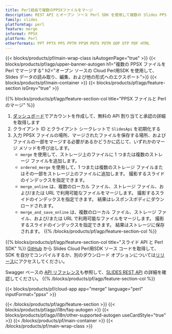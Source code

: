 ```yaml
---
title: Perl経由で複数のPPSXファイルをマージ
description: REST API とオープン ソース Perl SDK を使用して複数の Slides PPSX ファイルをマージする
family: slides
platformtag: perl
feature: merge
informat: PPSX
platform: Perl
otherformats: PPT PPTX PPS PPTM PPSM POTX POTM ODP OTP PDF HTML
---
```


{{< blocks/products/pf/main-wrap-class isAutogenPage="true" >}}
{{< blocks/products/pf/agp/upper-banner-autogen h1="複数の PPSX ファイルを Perl でマージする" h2="オープン ソースの Cloud Perl用SDK を使用して、Slides データの読み取り、編集、および他の形式へのエクスポート">}}
{{< blocks/products/pf/main-container >}}
{{< blocks/products/pf/agp/feature-section isGrey="true" >}}

{{% blocks/products/pf/agp/feature-section-col title="PPSX ファイルと Perl のマージ" %}}
1. <a href="https://dashboard.aspose.cloud/">ダッシュボード</a>でアカウントを作成して、無料の API 割り当てと承認の詳細を取得します
1. クライアント ID とクライアント シークレットで ```SlidesApi``` を初期化する
1. 入力 PPSX ファイルの場所、マージされたファイルを保存する場所、およびファイルの一部をマージする必要があるかどうかに応じて、いずれかのマージ メソッドを呼び出します。
    - ```merge``` を使用して、ストレージ上のファイルに 1 つまたは複数のストレージ ファイルを追加します。
    - ```ordered_merge``` を使用して、1 つまたは複数のストレージ ファイルまたはその一部をストレージ上のファイルに追加します。 撮影するスライドのインデックスを指定できます。
    - ```merge_online``` は、複数のローカル ファイル、ストレージ ファイル、および/または URL で利用可能なファイルをマージします。 撮影するスライドのインデックスを指定できます。 結果はレスポンスボディにダウンロードされます。
    - ```merge_and_save_online``` は、複数のローカル ファイル、ストレージ ファイル、および/または URL で利用可能なファイルをマージします。 撮影するスライドのインデックスを指定できます。 結果はストレージに保存されます。
{{% /blocks/products/pf/agp/feature-section-col %}}

{{% blocks/products/pf/agp/feature-section-col title="スライド API と Perl SDK" %}}
[GitHub](https://github.com/aspose-slides-cloud/aspose-slides-cloud-perl) から Slides Cloud Perl用SDK ソース コードを取得して、SDK を自分でコンパイルするか、別のダウンロード オプションについては[リリース](https://releases.aspose.cloud/)にアクセスしてください。

Swagger ベースの [API リファレンス](https://apireference.aspose.cloud/slides/)も参照して、[SLIDES REST API](https://products.aspose.cloud/slides/curl/) の詳細を確認してください。
{{% /blocks/products/pf/agp/feature-section-col %}}

{{< blocks/products/pf/cloud-app app="merge" language="perl" inputFormat="ppsx" >}}

{{< /blocks/products/pf/agp/feature-section >}}
{{< blocks/products/pf/agp/i18n/faq-autogen >}}
{{< blocks/products/pf/agp/i18n/other-supported-autogen useCardStyle="true" >}}
{{< /blocks/products/pf/main-container >}}
{{< /blocks/products/pf/main-wrap-class >}}